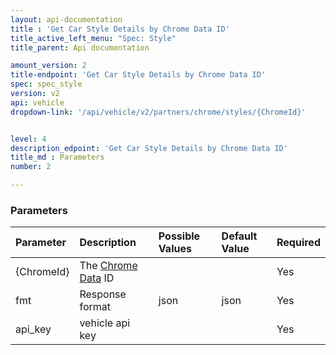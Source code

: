 ```yaml
---
layout: api-documentation
title : 'Get Car Style Details by Chrome Data ID'
title_active_left_menu: "Spec: Style"
title_parent: Api documentation

amount_version: 2
title-endpoint: 'Get Car Style Details by Chrome Data ID'
spec: spec_style
version: v2
api: vehicle
dropdown-link: '/api/vehicle/v2/partners/chrome/styles/{ChromeId}'


level: 4
description_edpoint: 'Get Car Style Details by Chrome Data ID'
title_md : Parameters
number: 2

---
```


### Parameters

| Parameter  | Description                           | Possible Values   | Default Value | Required |
|:-----------|:--------------------------------------|:----------------- |:------------- |:-------- |
| {ChromeId} | The [Chrome Data](http://www.chromedata.com) ID  |        |          	 | Yes      |
| fmt        | Response format                       | json              | json          | Yes      |
| api_key    | vehicle api key                       |                   |               | Yes      |